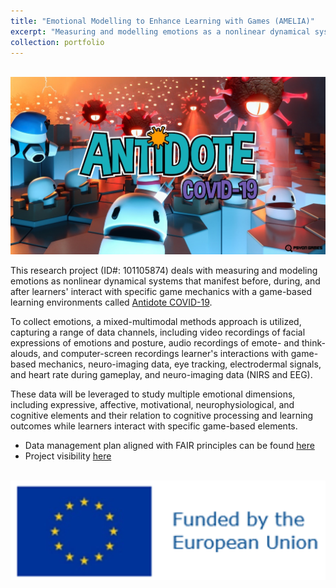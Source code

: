 ```yaml
---
title: "Emotional Modelling to Enhance Learning with Games (AMELIA)"
excerpt: "Measuring and modelling emotions as a nonlinear dynamical systems with a game-based learning environment"
collection: portfolio
---
```


<br/><img src='/images/antidote-game.jpg'>

This research project (ID#: 101105874) deals with measuring and modeling emotions as nonlinear dynamical systems that manifest before, during, and after learners' interact with specific game mechanics with a game-based learning environments called [Antidote COVID-19](https://iamtheshield.com/). 

To collect emotions, a mixed-multimodal methods approach is utilized, capturing a range of data channels, including video recordings of facial expressions of emotions and posture, audio recordings of emote- and think-alouds, and computer-screen recordings learner's interactions with game-based mechanics, neuro-imaging data, eye tracking, electrodermal signals, and heart rate during gameplay, and neuro-imaging data (NIRS and EEG). 

These data will be leveraged to study multiple emotional dimensions, including expressive, affective, motivational, neurophysiological, and cognitive elements and their relation to cognitive processing and learning outcomes while learners interact with specific game-based elements.


  * Data management plan aligned with FAIR principles can be found [here](https://drive.google.com/file/d/10TxAmMRpAzksR8msnFe0671mJ6VOqkN5/view?usp=sharing)
  * Project visibility [here](https://www.tuni.fi/en/research/emotional-modelling-enhance-learning-games)



<br/><img src='/images/EUflag.png'>
